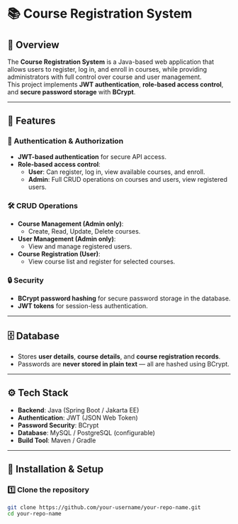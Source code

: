 # 📚 Course Registration System

## 📌 Overview
The **Course Registration System** is a Java-based web application that allows users to register, log in, and enroll in courses, while providing administrators with full control over course and user management.  
This project implements **JWT authentication**, **role-based access control**, and **secure password storage** with **BCrypt**.

---

## 🚀 Features

### 🔑 Authentication & Authorization
- **JWT-based authentication** for secure API access.
- **Role-based access control**:
  - **User**: Can register, log in, view available courses, and enroll.
  - **Admin**: Full CRUD operations on courses and users, view registered users.

### 🛠 CRUD Operations
- **Course Management (Admin only)**:
  - Create, Read, Update, Delete courses.
- **User Management (Admin only)**:
  - View and manage registered users.
- **Course Registration (User)**:
  - View course list and register for selected courses.

### 🔒 Security
- **BCrypt password hashing** for secure password storage in the database.
- **JWT tokens** for session-less authentication.

---

## 🗄 Database
- Stores **user details**, **course details**, and **course registration records**.
- Passwords are **never stored in plain text** — all are hashed using BCrypt.

---

## ⚙️ Tech Stack
- **Backend**: Java (Spring Boot / Jakarta EE)
- **Authentication**: JWT (JSON Web Token)
- **Password Security**: BCrypt
- **Database**: MySQL / PostgreSQL (configurable)
- **Build Tool**: Maven / Gradle

---

## 📂 Installation & Setup

### 1️⃣ Clone the repository
```bash
git clone https://github.com/your-username/your-repo-name.git
cd your-repo-name
